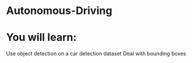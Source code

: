 # Autonomous-Driving

# You will learn:
Use object detection on a car detection dataset
Deal with bounding boxes
